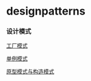 # designpatterns
### 设计模式
[工厂模式](doc/factory.md)

[单例模式](doc/singleton.md)

[原型模式与构造模式](doc/prototype.md)

